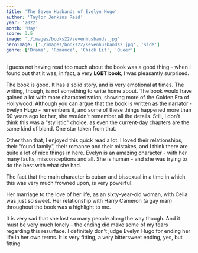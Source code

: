 ```yaml
---
title: 'The Seven Husbands of Evelyn Hugo'
author: 'Taylor Jenkins Reid'
year: '2022'
month: 'May'
score: 3.5
image: './images/books22/sevenhusbands.jpg'
heroimage: ['./images/books22/sevenhusbands2.jpg', 'side']
genre: ['Drama', 'Romance', 'Chick Lit', 'Queer']
---
```


I guess not having read too much about the book was a good thing - when I found out that it was, in fact, a very **LGBT book**, I was pleasantly surprised.

The book is good. It has a solid story, and is very emotional at times. The writing, though, is not something to write home about. The book would have gained a lot with more characterization, showing more of the Golden Era of Hollywood. Although you can argue that the book is written as the narrator - Evelyn Hugo - remembers it, and some of these things happened more than 60 years ago for her, she wouldn't remember all the details. Still, I don't think this was a "stylistic" choice, as even the current-day chapters are the same kind of bland. One star taken from that.

Other than that, I enjoyed this quick read a lot. I loved their relationships, their "found family", their romance and their mistakes, and I think there are quite a lot of nice things in here. Evelyn is an amazing character - with her many faults, misconceptions and all. She is human - and she was trying to do the best with what she had.

The fact that the main character is cuban and bissexual in a time in which this was very much frowned upon, is very powerful.

Her marriage to the love of her life, as an sixty-year-old woman, with Celia was just so sweet. Her relationship with Harry Cameron (a gay man) throughout the book was a highlight to me.

It is very sad that she lost so many people along the way though. And it must be very much lonely - the ending did make some of my fears regarding this resurface. I definitely don't judge Evelyn Hugo for ending her life in her own terms. It is very fitting, a very bittersweet ending, yes, but fitting.
